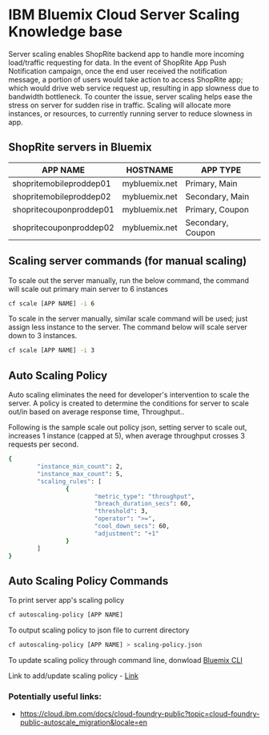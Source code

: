 # IBM Bluemix Cloud Server Scaling Knowledge base

Server scaling enables ShopRite backend app to handle more incoming load/traffic requesting for data. In the event of ShopRite App Push Notification campaign, once the end user received the notification message, a portion of users would take action to access ShopRite app; which would drive web service request up, resulting in app slowness due to bandwidth bottleneck. To counter the issue, server scaling helps ease the stress on server for sudden rise in traffic. Scaling will allocate more instances, or resources, to currently running server to reduce slowness in app.

## ShopRite servers in Bluemix

|  APP NAME                 | HOSTNAME           |  APP TYPE           |
|---------------------------|--------------------|---------------------|
| shopritemobileproddep01   | mybluemix.net      | Primary, Main       |
| shopritemobileproddep02   | mybluemix.net      | Secondary, Main     |
| shopritecouponproddep01   | mybluemix.net      | Primary, Coupon     |
| shopritecouponproddep02   | mybluemix.net      | Secondary, Coupon   |

## Scaling server commands (for manual scaling)
To scale out the server manually, run the below command, the command will scale out primary main server to 6 instances
```sh
cf scale [APP NAME] -i 6
```

To scale in the server manually, similar scale command will be used; just assign less instance to the server. The command below will scale server down to 3 instances.
```sh
cf scale [APP NAME] -i 3
```

## Auto Scaling Policy
Auto scaling eliminates the need for developer's intervention to scale the server. A policy is created to determine the conditions for server to scale out/in based on average response time, Throughput..

Following is the sample scale out policy json, setting server to scale out, increases 1 instance (capped at 5), when average throughput crosses 3 requests per second.

```sh
{
        "instance_min_count": 2,
        "instance_max_count": 5,
        "scaling_rules": [
                {
                        "metric_type": "throughput",
                        "breach_duration_secs": 60,
                        "threshold": 3,
                        "operator": ">=",
                        "cool_down_secs": 60,
                        "adjustment": "+1"
                }
        ]
}
```

## Auto Scaling Policy Commands
To print server app's scaling policy
```sh
cf autoscaling-policy [APP NAME]
```

To output scaling policy to json file to current directory
```sh
cf autoscaling-policy [APP NAME] > scaling-policy.json
```

To update scaling policy through command line, donwload [Bluemix CLI](https://cloud.ibm.com/docs/cli?topic=cloud-cli-getting-started)

Link to add/update scaling policy - [Link](https://cloud.ibm.com/docs/auto-scaling-cli-plugin?topic=auto-scaling-cli-autoscalingcli)

### Potentially useful links:
- https://cloud.ibm.com/docs/cloud-foundry-public?topic=cloud-foundry-public-autoscale_migration&locale=en
